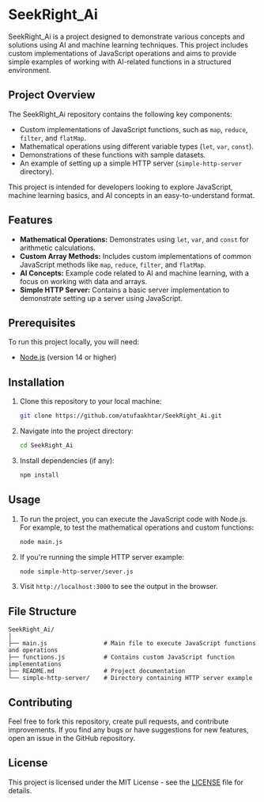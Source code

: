 # SeekRight_Ai

SeekRight_Ai is a project designed to demonstrate various concepts and solutions using AI and machine learning techniques. This project includes custom implementations of JavaScript operations and aims to provide simple examples of working with AI-related functions in a structured environment.

## Project Overview

The SeekRight_Ai repository contains the following key components:

- Custom implementations of JavaScript functions, such as `map`, `reduce`, `filter`, and `flatMap`.
- Mathematical operations using different variable types (`let`, `var`, `const`).
- Demonstrations of these functions with sample datasets.
- An example of setting up a simple HTTP server (`simple-http-server` directory).
  
This project is intended for developers looking to explore JavaScript, machine learning basics, and AI concepts in an easy-to-understand format.

## Features

- **Mathematical Operations:** Demonstrates using `let`, `var`, and `const` for arithmetic calculations.
- **Custom Array Methods:** Includes custom implementations of common JavaScript methods like `map`, `reduce`, `filter`, and `flatMap`.
- **AI Concepts:** Example code related to AI and machine learning, with a focus on working with data and arrays.
- **Simple HTTP Server:** Contains a basic server implementation to demonstrate setting up a server using JavaScript.

## Prerequisites

To run this project locally, you will need:

- [Node.js](https://nodejs.org/) (version 14 or higher)

## Installation

1. Clone this repository to your local machine:

   ```bash
   git clone https://github.com/atufaakhtar/SeekRight_Ai.git
   ```

2. Navigate into the project directory:

   ```bash
   cd SeekRight_Ai
   ```

3. Install dependencies (if any):

   ```bash
   npm install
   ```

## Usage

1. To run the project, you can execute the JavaScript code with Node.js. For example, to test the mathematical operations and custom functions:

   ```bash
   node main.js
   ```

2. If you're running the simple HTTP server example:

   ```bash
   node simple-http-server/sever.js
   ```

3. Visit `http://localhost:3000` to see the output in the browser.

## File Structure

```
SeekRight_Ai/
│
├── main.js                # Main file to execute JavaScript functions and operations
├── functions.js           # Contains custom JavaScript function implementations
├── README.md              # Project documentation
└── simple-http-server/    # Directory containing HTTP server example
```

## Contributing

Feel free to fork this repository, create pull requests, and contribute improvements. If you find any bugs or have suggestions for new features, open an issue in the GitHub repository.

## License

This project is licensed under the MIT License - see the [LICENSE](LICENSE) file for details.

